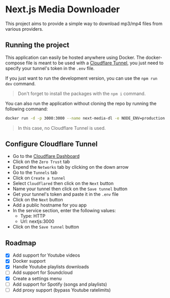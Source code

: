 # Next.js Media Downloader
This project aims to provide a simple way to download mp3/mp4 files from various providers.

## Running the project
This application can easily be hosted anywhere using Docker. The docker-compose file is meant to be used with a [Cloudflare Tunnel](https://developers.cloudflare.com/cloudflare-one/connections/connect-networks/), you just need to specify your tunnel's token in the `.env` file.

If you just want to run the development version, you can use the `npm run dev` command.
> Don't forget to install the packages with the `npm i` command.

You can also run the application without cloning the repo by running the following command:
```bash
docker run -d -p 3000:3000 --name next-media-dl -e NODE_ENV=production simonvanmello/next-media-dl:latest
```
> In this case, no Cloudflare Tunnel is used.

## Configure Cloudflare Tunnel
- Go to the [Cloudflare Dashboard](https://dash.cloudflare.com/)
- Click on the `Zero Trust` tab
- Expend the `Networks` tab by clicking on the down arrow
- Go to the `Tunnels` tab
- Click on `Create a tunnel`
- Select `Cloudflared` then click on the `Next` button
- Name your tunnel then click on the `Save tunnel` button
- Get your tunnel's token and paste it in the `.env` file
- Click on the `Next` button
- Add a public hostname for you app
- In the service section, enter the following values:
  - Type: HTTP
  - Url: nextjs:3000
- Click on the `Save tunnel` button

## Roadmap
- [x] Add support for Youtube videos
- [x] Docker support
- [x] Handle Youtube playlists downloads
- [ ] Add support for Soundcloud
- [x] Create a settings menu
- [ ] Add support for Spotify (songs and playlists)
- [ ] Add proxy support (bypass Youtube ratelimits)
